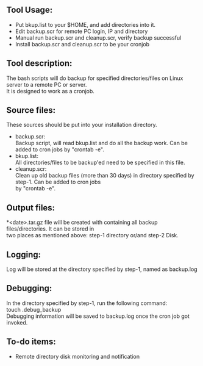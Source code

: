 Tool Usage: 
-----------------   
- Put bkup.list to your $HOME, and add directories into it.   
- Edit backup.scr for remote PC login, IP and directory     
- Manual run backup.scr and cleanup.scr, verify backup successful   
- Install backup.scr and cleanup.scr to be your cronjob   

Tool description:   
-----------------   
The bash scripts will do backup for specified directories/files on Linux server to a remote PC or server.     
It is designed to work as a cronjob.    
  
Source files:  
-------------   
These sources should be put into your installation directory.   
- backup.scr:    
Backup script, will read bkup.list and do all the backup work. Can be added to cron jobs by "crontab -e".    
- bkup.list:  
All directories/files to be backup'ed need to be specified in this file.  
- cleanup.scr:      
Clean up old backup files (more than 30 days) in directory specified by step-1. Can be added to cron jobs  
 by "crontab -e".   
          
Output files:  
-------------   
*\<date\>.tar.gz file will be created with containing all backup files/directories. It can be stored in  
two places as mentioned above: step-1 directory or/and step-2 Disk.   

Logging:    
--------   
Log will be stored at the directory specified by step-1, named as backup.log   

Debugging:   
----------   
In the directory specified by step-1, run the following command:   
touch .debug_backup    
Debugging information will be saved to backup.log once the cron job got invoked.   

To-do items:  
------------   
- Remote directory disk monitoring and notification
